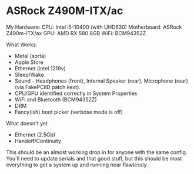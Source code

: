 ASRock Z490M-ITX/ac
===================
My Hardware:
CPU: Intel i5-10400 (with UHD630)
Motherboard: ASRock Z490m-ITX/ax
GPU: AMD RX 580 8GB
WiFi: BCM94352Z

What Works:
- Metal (sorta)
- Apple Store
- Ethernet (intel 1219v)
- Sleep/Wake
- Sound - Headphones (front), Internal Speaker (rear), Microphone (rear)  (via FakePCIID patch kext).
- CPU/GPU identified correctly in System Properties
- WiFi and Bluetooth (BCM94352Z)
- DRM
- Fancy(ish) boot picker (verbose mode is off)

What doesn't yet
- Ethernet (2.5Gb)
- Handoff/Continuity


This should be an almost working drop in for anyone with the same config. You'll need to update serials and that good stuff, but this should be most everything to get a system up and running near flawlessly.
